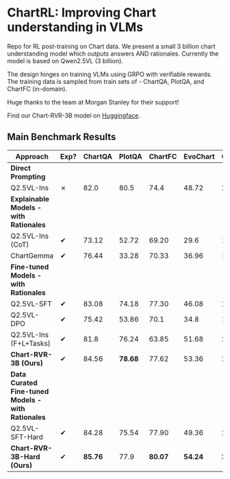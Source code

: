 # ChartRL: Improving Chart understanding in VLMs 

Repo for RL post-training on Chart data. We present a small 3 billion chart understanding model which outputs answers AND rationales. Currently the model is based on Qwen2.5VL (3 billion).

The design hinges on training VLMs using GRPO with verifiable rewards.
The training data is sampled from train sets of - ChartQA, PlotQA, and ChartFC (in-domain).


Huge thanks to the team at Morgan Stanley for their support!


Find our Chart-RVR-3B model on [Huggingface](https://huggingface.co/sanchit97/chart-rvr-3b).



## Main Benchmark Results

| Approach                           | Exp? | ChartQA | PlotQA | ChartFC | EvoChart | ChartQAPro | 
|------------------------------------|------|---------|--------|---------|----------|------------|
| **Direct Prompting**               |      |         |        |         |          |            |
| Q2.5VL-Ins                         | ✗    | 82.0    | 80.5   | 74.4    | 48.72    | 25.7       |
| **Explainable Models - with Rationales** |      |         |        |         |          |      |            
| Q2.5VL-Ins (CoT)                   | ✔    | 73.12   | 52.72  | 69.20   | 29.6     | 15.80      | 
| ChartGemma                         | ✔    | 76.44   | 33.28  | 70.33   | 36.96    | 10.93      | 
| **Fine-tuned Models - with Rationales** |      |         |        |         |          |       | 
| Q2.5VL-SFT                         | ✔    | 83.08   | 74.18  | 77.30   | 46.08    | 23.56      | 
| Q2.5VL-DPO                         | ✔    | 75.42   | 53.86  | 70.1    | 34.8     | 15.95      | 
| Q2.5VL-Ins (F+L+Tasks)             | ✔    | 81.8    | 76.24  | 63.85   | 51.68    | 27.66      | 
| **Chart-RVR-3B (Ours)**            | ✔    | 84.56   | **78.68** | 77.62   | 53.36    | 28.38   |  
| **Data Curated Fine-tuned Models - with Rationales** |      |         |        |         |          |            |            |
| Q2.5VL-SFT-Hard                    | ✔    | 84.28   | 75.54  | 77.90   | 49.36    | 23.20      | 
| **Chart-RVR-3B-Hard (Ours)**       | ✔    | **85.76** | 77.9   | **80.07** | **54.24** | **28.64** | 





